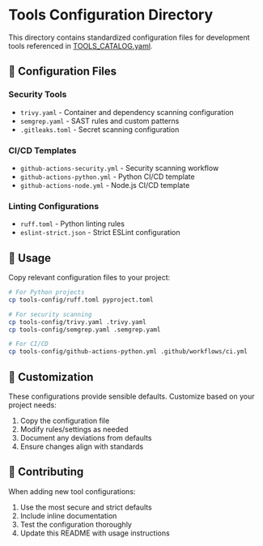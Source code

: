 # Tools Configuration Directory

This directory contains standardized configuration files for development tools referenced in [TOOLS_CATALOG.yaml](../TOOLS_CATALOG.yaml).

## 📁 Configuration Files

### Security Tools
- `trivy.yaml` - Container and dependency scanning configuration
- `semgrep.yaml` - SAST rules and custom patterns
- `.gitleaks.toml` - Secret scanning configuration

### CI/CD Templates
- `github-actions-security.yml` - Security scanning workflow
- `github-actions-python.yml` - Python CI/CD template
- `github-actions-node.yml` - Node.js CI/CD template

### Linting Configurations
- `ruff.toml` - Python linting rules
- `eslint-strict.json` - Strict ESLint configuration

## 🚀 Usage

Copy relevant configuration files to your project:

```bash
# For Python projects
cp tools-config/ruff.toml pyproject.toml

# For security scanning
cp tools-config/trivy.yaml .trivy.yaml
cp tools-config/semgrep.yaml .semgrep.yaml

# For CI/CD
cp tools-config/github-actions-python.yml .github/workflows/ci.yml
```

## 🔧 Customization

These configurations provide sensible defaults. Customize based on your project needs:

1. Copy the configuration file
2. Modify rules/settings as needed
3. Document any deviations from defaults
4. Ensure changes align with standards

## 📝 Contributing

When adding new tool configurations:

1. Use the most secure and strict defaults
2. Include inline documentation
3. Test the configuration thoroughly
4. Update this README with usage instructions
